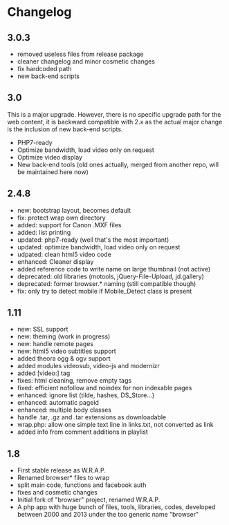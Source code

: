 # Changelog

## 3.0.3
* removed useless files from release package
* cleaner changelog and minor cosmetic changes
* fix hardcoded path
* new back-end scripts

## 3.0
This is a major upgrade. However, there is no specific upgrade path for the web
content, it is backward compatible with 2.x as the actual major change is the
inclusion of new back-end scripts.
* PHP7-ready
* Optimize bandwidth, load video only on request
* Optimize video display
* New back-end tools
  (old ones actually, merged from another repo, will be maintained here now)

## 2.4.8
* new: bootstrap layout, becomes default
* fix: protect wrap own directory
* added: support for Canon .MXF files
* added: list printing
* updated: php7-ready (well that's the most important)
* updated: optimize bandwidth, load video only on request
* udpated: clean html5 video code
* enhanced: Cleaner display
* added reference code to write name on large thumbnail (not active)
* deprecated: old libraries (motools, jQuery-File-Upload, jd.gallery)
* deprecated: former browser.* naming (still compatible though)
* fix: only try to detect mobile if Mobile_Detect class is present

## 1.11
* new: SSL support
* new: theming (work in progress)
* new: handle remote pages
* new: html5 video subtitles support
* added theora ogg & ogv support
* added modules videosub, video-js and modernizr
* added [video:] tag
* fixes: html cleaning, remove empty tags
* fixed: efficient nofollow and noindex for non indexable pages
* enhanced: ignore list (tilde, hashes, DS_Store...)
* enhanced: automatic pageid
* enhanced: multiple body classes
* handle .tar, .gz and .tar extensions as downloadable
* wrap.php: allow one simple text line in links.txt, not converted as link
* added info from comment additions in playlist

## 1.8
* First stable release as W.R.A.P.
* Renamed browser* files to wrap
* split main code, functions and facebook auth
* fixes and cosmetic changes
* Initial fork of "browser" project, renamed W.R.A.P.
* A php app with huge bunch of files, tools, libraries, codes,
  developed between 2000 and 2013 under the too generic name "browser"
